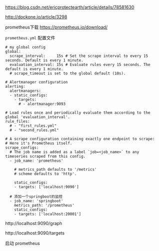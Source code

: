 https://blog.csdn.net/ericprotectearth/article/details/78581630



http://dockone.io/article/3298


prometheus下载
https://prometheus.io/download/

`prometheus.yml` 配置文件

```
# my global config
global:
  scrape_interval:     15s # Set the scrape interval to every 15 seconds. Default is every 1 minute.
  evaluation_interval: 15s # Evaluate rules every 15 seconds. The default is every 1 minute.
  # scrape_timeout is set to the global default (10s).

# Alertmanager configuration
alerting:
  alertmanagers:
  - static_configs:
    - targets:
      # - alertmanager:9093

# Load rules once and periodically evaluate them according to the global 'evaluation_interval'.
rule_files:
  # - "first_rules.yml"
  # - "second_rules.yml"

# A scrape configuration containing exactly one endpoint to scrape:
# Here it's Prometheus itself.
scrape_configs:
  # The job name is added as a label `job=<job_name>` to any timeseries scraped from this config.
  - job_name: 'prometheus'

    # metrics_path defaults to '/metrics'
    # scheme defaults to 'http'.

    static_configs:
    - targets: ['localhost:9090']

  # 添加一个springboot的监控
  - job_name: 'springboot'
    metrics_path: '/prometheus'
    static_configs:
    - targets: ['localhost:20001']
```
http://localhost:9090/graph

http://localhost:9090/targets

启动 prometheus